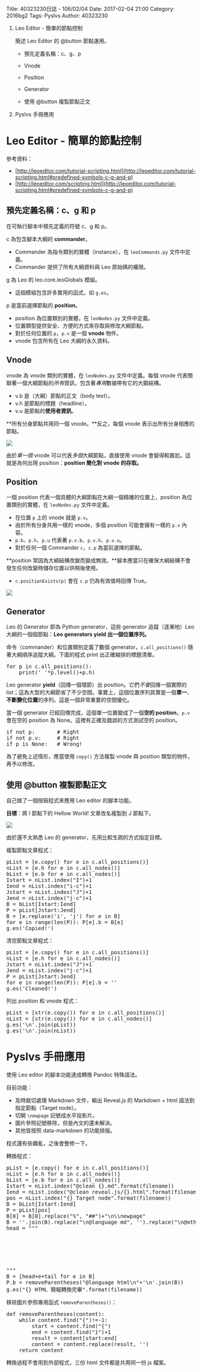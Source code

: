 Title: 40323230日誌 - 106/02/04
Date: 2017-02-04 21:00
Category: 2016bg2
Tags: Pyslvs
Author: 40323230

1. Leo Editor - 簡單的節點控制

    簡述 Leo Editor 的 @button 節點運用。
    
    * 預先定義名稱：c、g、p
    
    * Vnode
    
    * Position
    
    * Generator
    
    * 使用 @button 複製節點正文

1. Pyslvs 手冊應用

<!-- PELICAN_END_SUMMARY -->

Leo Editor - 簡單的節點控制
===

參考資料：

+ [http://leoeditor.com/tutorial-scripting.html](http://leoeditor.com/tutorial-scripting.html#predefined-symbols-c-g-and-p)
+ [http://leoeditor.com/scripting.html](http://leoeditor.com/tutorial-scripting.html#predefined-symbols-c-g-and-p)

預先定義名稱：c、g 和 p
---

在可執行腳本中預先定義的符號 c、g 和 p。

c 為包含腳本大綱的 **commander**。

- Commander 為指令類別的實體（instance），在 `leoCommands.py` 文件中定義。
- Commander 提供了所有大綱資料與 Leo 原始碼的權限。

g 為 Leo 的 leo.core.leoGlobals 模組。

- 這個模組包含許多實用的函式，如 `g.es`。

p 是當前選擇節點的 **position**。

- position 為位置類別的實體，在 `leoNodes.py` 文件中定義。
- 位置類型提供安全、方便的方式來存取與修改大綱節點。
- 對於任何位置的 `p`，`p.v` 是一個 **vnode** 物件。
- vnode 包含所有在 Leo 大綱的永久資料。

Vnode
---

vnode 為 vnode 類別的實體，在 `leoNodes.py` 文件中定義。每個 vnode 代表關聯著一個大綱節點的*所有*資訊，包含著*專用*數據帶有它的大鋼結構。

- v.b 是（大綱）節點的正文（body text）。
- v.h 是節點的標題（headline）。
- v.u 是節點的**使用者資訊**。

**所有分身節點共用同一個 vnode。**反之，每個 vnode 表示出所有分身相應的節點。

![](https://raw.githubusercontent.com/coursemdetw/project_site_files/gh-pages/files/2016spring/g2/Python_solvespace/0204_01.png)

由於*單一個* vnode 可以代表*多個*大綱節點，直接使用 vnode 會變得較尷尬。這就是為何出現 position：**position 簡化對 vnode 的存取。**

Position
---

一個 position 代表一個具體的大綱節點在大綱一個精確的位置上，position 為位置類別的實體，在 `leoNodes.py` 文件中定義。

- 在位置 `p` 上的 vnode 就是 `p.v`。
- 由於所有分身共用一樣的 vnode，多個 position 可能會擁有一樣的 `p.v` 內容。
- `p.b`、`p.h`、`p.u` 代表著 `p.v.b`、`p.v.h`、`p.v.u`。
- 對於任何一個 Commander `c`，`c.p` 為當前選擇的節點。

**position 常因為大綱結構改變而變成無效。**腳本應當只在確保大綱結構不會發生任何改變時儲存位置以供稍後使用。

- `c.positionExists(p)` 會在 `c.p` 仍為有效值時回傳 True。

![](https://raw.githubusercontent.com/coursemdetw/project_site_files/gh-pages/files/2016spring/g2/Python_solvespace/0204_02.png)

Generator
---

Leo 的 Generator 即為 Python generator，這些 generator 追蹤（逐漸地）Leo 大綱的一個個節點：**Leo generators yield 出一個位置序列。**

命令（commander）和位置類別定義了數個 generator，`c.all_positions()` 隨著大綱順序追蹤大綱。下面的程式 print 出正確縮排的標題清單。

<pre class="brush: python">
for p in c.all_positions():
    print(' '*p.level()+p.h)
</pre>

Leo generator **yield**（回傳一個環節）出 position。它們*不會*回傳一個實際的 list；這為大型的大綱節省了不少空間。事實上，這個位置序列其實是一個**單一**、**不斷變化位置**的序列。這是一個非常重要的空間優化。

當一個 generator 已經回傳完成，這個單一位置變成了一個**空的 position**。`p.v` 會在空的 position 為 None。這裡有正確及錯誤的方式測試空的 position。

<pre class="brush: python">
if not p:       # Right
if not p.v:     # Right
if p is None:   # Wrong!
</pre>

為了避免上述情形，應當使用 `copy()` 方法複製 vnode 與 position 類型的物件，再予以修改。

使用 @button 複製節點正文
---

自己做了一個按鈕程式來應用 Leo editor 的腳本功能。

**目標**：將 I 節點下的 Hellow World! 文章改名複製到 J 節點下。

![](https://raw.githubusercontent.com/coursemdetw/project_site_files/gh-pages/files/2016spring/g2/Python_solvespace/0204_03.png)

由於還不太熟悉 Leo 的 generator，先用比較生疏的方式指定目標。

複製節點文章程式：

<pre class="brush: python">
pList = [e.copy() for e in c.all_positions()]
nList = [e.h for e in c.all_nodes()]
bList = [e.b for e in c.all_nodes()]
Istart = nList.index("I")+1
Iend = nList.index("i-c")+1
Jstart = nList.index("J")+1
Jend = nList.index("j-c")+1
B = bList[Istart:Iend]
P = pList[Jstart:Jend]
B = [e.replace('i', 'j') for e in B]
for e in range(len(P)): P[e].b = B[e]
g.es('Copied!')
</pre>

清空節點文章程式：

<pre class="brush: python">
pList = [e.copy() for e in c.all_positions()]
nList = [e.h for e in c.all_nodes()]
Jstart = nList.index("J")+1
Jend = nList.index("j-c")+1
P = pList[Jstart:Jend]
for e in range(len(P)): P[e].b = ''
g.es('Cleaned!')
</pre>

列出 position 和 vnode 程式：

<pre class="brush: python">
pList = [str(e.copy()) for e in c.all_positions()]
nList = [str(e.copy()) for e in c.all_nodes()]
g.es('\n'.join(pList))
g.es('\n'.join(nList))
</pre>

Pyslvs 手冊應用
===

使用 Leo editor 的腳本功能達成轉換 Pandoc 特殊語法。

目前功能：

- 及時裁切處理 Markdown 文件，輸出 Reveal.js 的 Markdown + html 語法到指定節點（Target node）。
- 切開 `\newpage` 記號成水平投影片。
- 圖片參照記號移除，但是內文的還未解決。
- 其他皆按照 data-markdown 的功能排版。

程式還有些雜亂，之後會整修一下。

轉換程式：

<pre class="brush: python">
pList = [e.copy() for e in c.all_positions()]
nList = [e.h for e in c.all_nodes()]
bList = [e.b for e in c.all_nodes()]
Istart = nList.index("@clean {}.md".format(filename))
Iend = nList.index("@clean reveal.js/{}.html".format(filename))
pos = nList.index("{} Target node".format(filename))
B = bList[Istart:Iend]
P = pList[pos]
B[0] = B[0].replace("%", "##")+"\n\\newpage"
B = ''.join(B).replace("\n@language md", '').replace("\n@others", '').split("\n\n\\newpage")
head = """<section>
<section data-markdown data-separator="^\\n<!--===-->\\n">
<script type="text/template">"""
tail = """
</script>
</section>
</section>
"""
B = [head+e+tail for e in B]
P.b = removeParentheses("@language html\n"+'\n'.join(B))
g.es("{} HTML 簡報轉換完畢".format(filename))
</pre>

移除圖片參照專用函式 `removeParentheses()`：

<pre class="brush: python">
def removeParentheses(content):
    while content.find("{")!=-1:
        start = content.find("{")
        end = content.find("}")+1
        result = content[start:end]
        content = content.replace(result, '')
    return content
</pre>

轉換過程不會用到外部程式，三份 html 文件都是共用同一份 js 檔案。